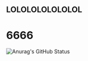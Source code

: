 ## LOLOLOLOLOLOLOL
# 6666

![Anurag's GitHub Status](https://github-readme-stats.vercel.app/api?username=Migration-Team&show_icons=true&theme=dark)
